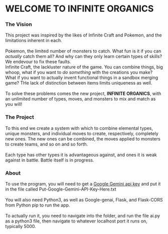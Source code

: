 # WELCOME TO INFINITE ORGANICS

### The Vision

This project was inspired by the likes of Infinite Craft and Pokemon, and the limitations inherent in each. \
\
Pokemon, the limited number of monsters to catch. What fun is it if you can *actually* catch them all? And why can they only learn certain types of skills? We endevour to fix these faults.\
Infinite Craft, the lackluster nature of the game. You can combine things, big whoop, what if you want to *do something* with the creations you make? What if you want to actually invent functional things in a sandbox merging game? THe lack of distinction between items limits uniqueness as well.\
\
To solve these problems comes the new project, **INFINITE ORGANICS**, with an unlimited number of types, moves, and monsters to mix and match as you will!

### The Project

To this end we create a system with which to combine elemental types, unique monsters, and individual moves to create, respectively, completely new ones. The new ones can be combined, the moves applied to monsters to create teams, and so on and so forth.\
\
Each type has other types it is advantageous against, and ones it is weak against in battle. Battle itself is in progress.

### About

To use the program, you will need to get a [Google Gemini api key](https://ai.google.dev/gemini-api/docs#python) and put it in the file called Put-Google-Gemini-API-Key-Here.txt\
\
You will also need Python3, as well as Google-genai, Flask, and Flask-CORS from Python pip to run the app.\
\
To actually run it, you need to navigate into the folder, and run the file ai.py as a python3 file, then navigate to whatever localhost port it runs on, typically 5000.
